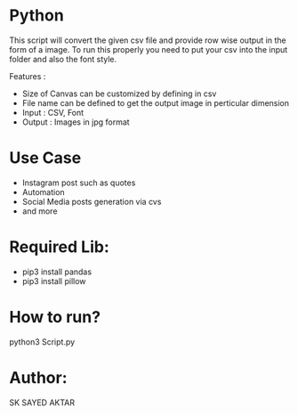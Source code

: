 # Python
This script will convert the given csv file and provide row wise output in the form of a image. 
To run this properly you need to put your csv into the input folder and also the font style.

Features :
- Size of Canvas can be customized by defining in csv
- File name can be defined to get the output image in perticular dimension
- Input : CSV, Font
- Output : Images in jpg format

# Use Case
- Instagram post such as quotes
- Automation 
- Social Media posts generation via cvs
- and more

# Required Lib:
- pip3 install pandas
- pip3 install pillow

# How to run?
python3 Script.py

# Author:
SK SAYED AKTAR
